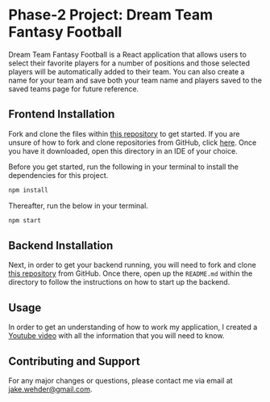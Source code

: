 # Phase-2 Project: Dream Team Fantasy Football

Dream Team Fantasy Football is a React application that allows users to select their favorite players for a number of positions and those selected players will be automatically added to their team. You can also create a name for your team and save both your team name and players saved to the saved teams page for future reference.

## Frontend Installation

Fork and clone the files within [this repository](https://github.com/JWehder/phase-2-project) to get started. If you are unsure of how to fork and clone repositories from GitHub, click [here](https://docs.github.com/en/desktop/contributing-and-collaborating-using-github-desktop/adding-and-cloning-repositories/cloning-and-forking-repositories-from-github-desktop). Once you have it downloaded, open this directory in an IDE of your choice. 

Before you get started, run the following in your terminal to install the dependencies for this project.

```sh
npm install 
```
Thereafter, run the below in your terminal.

```sh
npm start
```

## Backend Installation

Next, in order to get your backend running, you will need to fork and clone [this repository](https://github.com/JWehder/json-server-template) from GitHub. Once there, open up the `README.md` within the directory to follow the instructions on how to start up the backend.

## Usage

In order to get an understanding of how to work my application, I created a [Youtube video](https://youtu.be/IvmaLl-peU0) with all the information that you will need to know.

## Contributing and Support 

For any major changes or questions, please contact me via email at jake.wehder@gmail.com.


